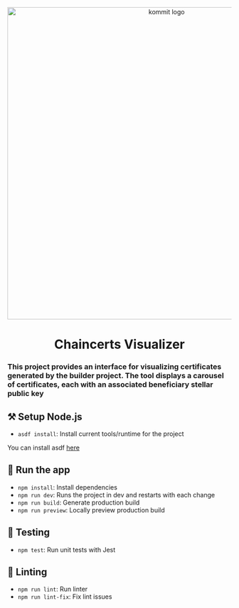 <p align="center">
  <a href="https://kommit.co">
    <img src="https://user-images.githubusercontent.com/84339390/219978514-ed0cc873-a9d5-4007-922d-ba6ead5c9206.png" width="700px" alt="kommit logo"/>
  </a>
</p>

<h1 align="center">
  Chaincerts Visualizer
</h1>

### This project provides an interface for visualizing certificates generated by the builder project. The tool displays a carousel of certificates, each with an associated beneficiary stellar public key

## ⚒️ Setup Node.js

- `asdf install`: Install current tools/runtime for the project

You can install asdf [here](https://asdf-vm.com/guide/getting-started.html)


## 🚀 Run the app

- `npm install`: Install dependencies
- `npm run dev`: Runs the project in dev and restarts with each change
- `npm run build`: Generate production build
- `npm run preview`: Locally preview production build

## 🧪 Testing

- `npm test`: Run unit tests with Jest

## 🔦 Linting

- `npm run lint`: Run linter
- `npm run lint-fix`: Fix lint issues
